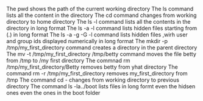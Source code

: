  The pwd shows the path of the current working directory
The ls command lists all the content in the directory
The cd command changes from working directory to home directory
The ls -l command lists all the contents in the directory in long format
The ls -a -l command lists hidden files starting from (.) in long format
The ls -a -g -G -l command lists hidden files ,wirh user and group ids displayed numerically in long format
The mkdir -p /tmp/my_first_directory command creates a directory in the parent directory
The mv -t /tmp/my_first_directory /tmp/betty command moves the file betty from /tmp to /my first directory
The commnad rm /tmp/my_first_directory/Betty removes betty from yhat directory
The command rm -r /tmp/my_first_directory removes my_first_directory from /tmp
The command cd - changes from working directory to previous directory 
The command ls -la../boot lists files in long formt even the hidsen ones even the ones in the boot folder
